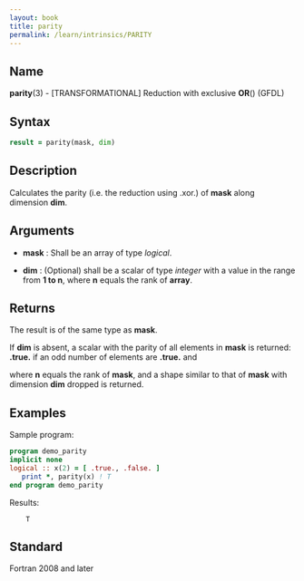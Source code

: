 ```yaml
---
layout: book
title: parity
permalink: /learn/intrinsics/PARITY
---
```

## __Name__

__parity__(3) - \[TRANSFORMATIONAL\] Reduction with exclusive __OR__()
(GFDL)

## __Syntax__
```fortran
result = parity(mask, dim)
```
## __Description__

Calculates the parity (i.e. the reduction using .xor.) of __mask__ along
dimension __dim__.

## __Arguments__

  - __mask__
    : Shall be an array of type _logical_.

  - __dim__
    : (Optional) shall be a scalar of type _integer_ with a value in the
    range from __1 to n__, where __n__ equals the rank of __array__.

## __Returns__

The result is of the same type as __mask__.

If __dim__ is absent, a scalar with the parity of all elements in __mask__ is
returned: __.true.__ if an odd number of elements are __.true.__ and

where __n__ equals the rank of __mask__, and a shape similar to that of __mask__
with dimension __dim__ dropped is returned.

## __Examples__

Sample program:

```fortran
program demo_parity
implicit none
logical :: x(2) = [ .true., .false. ]
   print *, parity(x) ! T
end program demo_parity
```
  Results:
```text
    T
```
## __Standard__

Fortran 2008 and later
